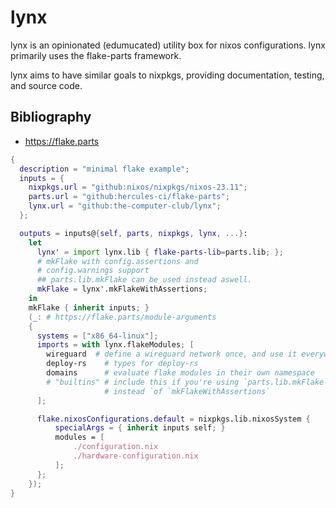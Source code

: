 # lynx
lynx is an opinionated (edumucated) utility box for nixos configurations. 
lynx primarily uses the flake-parts framework.

lynx aims to have similar goals to nixpkgs, providing documentation, testing, and source code.

## Bibliography
- https://flake.parts

``` nix
{
  description = "minimal flake example";
  inputs = {
    nixpkgs.url = "github:nixos/nixpkgs/nixos-23.11";
    parts.url = "github:hercules-ci/flake-parts";
    lynx.url = "github:the-computer-club/lynx";
  };

  outputs = inputs@{self, parts, nixpkgs, lynx, ...}:
    let
      lynx' = import lynx.lib { flake-parts-lib=parts.lib; };
      # mkFlake with config.assertions and 
      # config.warnings support
      ## parts.lib.mkFlake can be used instead aswell.
      mkFlake = lynx'.mkFlakeWithAssertions;
    in
    mkFlake { inherit inputs; }
    (_: # https://flake.parts/module-arguments
    {
      systems = ["x86_64-linux"];
      imports = with lynx.flakeModules; [
        wireguard  # define a wireguard network once, and use it everywhere.
        deploy-rs    # types for deploy-rs
        domains      # evaluate flake modules in their own namespace
        # "builtins" # include this if you're using `parts.lib.mkFlake` 
                     # instead `of `mkFlakeWithAssertions` 
      ];

      flake.nixosConfigurations.default = nixpkgs.lib.nixosSystem {
          specialArgs = { inherit inputs self; }
          modules = [
              ./configuration.nix
              ./hardware-configuration.nix
          ];
      };
    });
}
```
